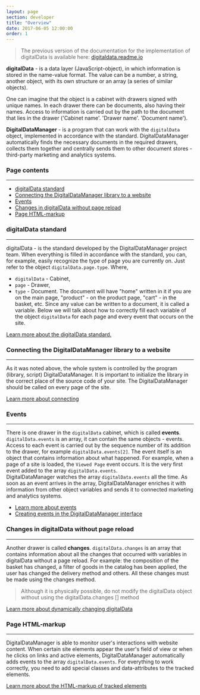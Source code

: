 ```yaml
---
layout: page
section: developer
title: "Overview"
date: 2017-06-05 12:00:00
order: 1
---
```


>The previous version of the documentation for the implementation of digitalData is available here: [digitaldata.readme.io](https://digitaldata.readme.io/docs)

**digitalData** - is a data layer (JavaScript-object), in which information is stored in the name-value format. The value can be a number, a string, another object, with its own structure or an array (a series of similar objects).

 One can imagine that the object is a cabinet with drawers signed with unique names. In each drawer there can be documents, also having their names. Access to information is carried out by the path to the document that lies in the drawer ('Cabinet name'. 'Drawer name'. 'Document name').

**DigitalDataManager** - is a program that can work with the `digitalData` object, implemented in accordance with the standard. DigitalDataManager automatically finds the necessary documents in the required drawers, collects them together and centrally sends them to other document stores - third-party marketing and analytics systems.

### Page contents
------
<ul class="page-navigation">
  <li><a href="#0">digitalData standard</a></li>
  <li><a href="#1">Connecting the DigitalDataManager library to a website</a></li>
  <li><a href="#2">Events</a></li>
  <li><a href="#3">Changes in digitalData without page reload</a></li>
  <li><a href="#4">Page HTML-markup</a></li>
</ul>

### <a name="0"></a>digitalData standard
------
digitalData - is the standard developed by the DigitalDataManager project team.
When everything is filled in accordance with the standard, you can, for example, easily recognize the type of page you are currently on. Just refer to the object `digitalData.page.type`.
Where, 
- `digitalData` - Cabinet, 
- `page` - Drawer, 
- `type` - Document. 
The document will have "home" written in it if you are on the main page, "product" - on the product page, "cart" - in the basket, etc. Since any value can be written to a document, it is called a variable. Below we will talk about how to correctly fill each variable of the object `digitalData` for each page and every event that occurs on the site.

[Learn more about the digitalData standard.](/for-developer/digitaldata)

### <a name="1"></a>Connecting the DigitalDataManager library to a website
------
As it was noted above, the whole system is controlled by the program (library, script) DigitalDataManager. It is important to initialize the library in the correct place of the source code of your site. The DigitalDataManager should be called on every page of the site.

[Learn more about connecting](/for-developer/#snippet)

### <a name="2"></a>Events
------
There is one drawer in the `digitalData` cabinet, which is called **events**. `digitalData.events` is an array, it can contain the same objects - events. Access to each event is carried out by the sequence number of its addition to the drawer, for example `digitalData.events[2]`. The event itself is an object that contains information about what happened.
For example, when a page of a site is loaded, the `Viewed Page` event occurs. It is the very first event added to the array `digitalData.events`. <br />
DigitalDataManager watches the array `digitalData.events` all the time. As soon as an event arrives in the array, DigitalDataManager enriches it with information from other object variables and sends it to connected marketing and analytics systems.
 - [Learn more about events](/for-developer/#events)
 - [Creating events in the DigitalDataManager interface](/for-analyst/events)

### <a name="3"></a>Changes in digitalData without page reload
------
Another drawer is called **changes**. `digitalData.changes` is an array that contains information about all the changes that occurred with variables in digitalData without a page reload.
For example: the composition of the basket has changed, a filter of goods in the catalog has been applied, the user has changed the delivery method and others.
All these changes must be made using the changes method.

> Although it is physically possible, do not modify the digitalData object without using the digitalData.changes [] method

[Learn more about dynamically changing digitalData](/for-developer/#changes)

### <a name="4"></a>Page HTML-markup
------
DigitalDataManager is able to monitor user's interactions with website content. When certain site elements appear the user's field of view or when he clicks on links and active elements, DigitalDataManager automatically adds events to the array 
`digitalData.events`. 
For everything to work correctly, you need to add special classes and data-attributes to the tracked elements.

[Learn more about the HTML-markup of tracked elements](/for-developer/#markup)